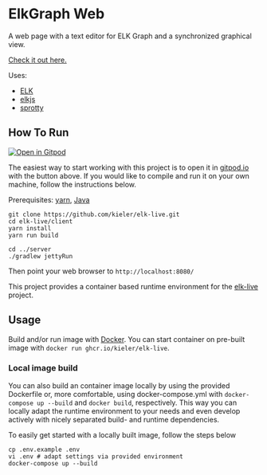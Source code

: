 # ElkGraph Web

A web page with a text editor for ELK Graph and a synchronized graphical view.

[Check it out here.](https://rtsys.informatik.uni-kiel.de/elklive/)

Uses:
* [ELK](http://www.eclipse.org/elk)
* [elkjs](https://github.com/OpenKieler/elkjs)
* [sprotty](https://github.com/eclipse/sprotty)

## How To Run

[![Open in Gitpod](https://gitpod.io/button/open-in-gitpod.svg)](https://gitpod.io/#https://github.com/OpenKieler/elkgraph-web)

The easiest way to start working with this project is to open it in
[gitpod.io](https://gitpod.io) with the button above. If you would like to
compile and run it on your own machine, follow the instructions below.

Prerequisites: [yarn](https://yarnpkg.com/), [Java](https://jdk.java.net)

```
git clone https://github.com/kieler/elk-live.git
cd elk-live/client
yarn install
yarn run build

cd ../server
./gradlew jettyRun
```

Then point your web browser to `http://localhost:8080/`

This project provides a container based runtime environment for the
[elk-live](https://github.com/kieler/elk-live) project.

## Usage

Build and/or run image with [Docker](https://www.docker.com). You can start
container on pre-built image with `docker run ghcr.io/kieler/elk-live`.

### Local image build

You can also build an container image locally by using the provided Dockerfile
or, more comfortable, using docker-compose.yml with `docker-compose up --build`
and `docker build`, respectively. This way you can locally adapt the runtime
environment to your needs and even develop actively with nicely separated
build- and runtime dependencies.

To easily get started with a locally built image, follow the steps below

```terminal
cp .env.example .env
vi .env # adapt settings via provided environment
docker-compose up --build
```

